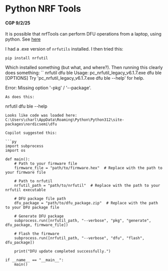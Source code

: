 Python NRF Tools
================

#### CGP 9/2/25


It is possible that nrfTools can perform DFU operations from a laptop, using python.
See [here](https://github.com/NordicSemiconductor/pc-nrfutil/blob/master/nordicsemi/dfu/dfu_transport_ble.py)

I had a .exe version of `nrfutils` installed. I then tried this:
```
pip install nrfutil
```
Which installed something (but what, and where?).
Then running this clearly does something:
``
nrfutil dfu ble
Usage: pc_nrfutil_legacy_v6.1.7.exe dfu ble [OPTIONS]
Try 'pc_nrfutil_legacy_v6.1.7.exe dfu ble --help' for help.

Error: Missing option '-pkg' / '--package'.
```
As does this:
```
nrfutil dfu ble --help
```
Looks like code was loaded here:
C:\Users\charl\AppData\Roaming\Python\Python312\site-packages\nordicsemi\dfu

Copilot suggested this:

```py
import subprocess
import os

def main():
    # Path to your firmware file
    firmware_file = "path/to/firmware.hex"  # Replace with the path to your firmware file

    # Path to nrfutil
    nrfutil_path = "path/to/nrfutil"  # Replace with the path to your nrfutil executable

    # DFU package file path
    dfu_package = "path/to/dfu_package.zip"  # Replace with the path to your DFU package file

    # Generate DFU package
    subprocess.run([nrfutil_path, "--verbose", "pkg", "generate", dfu_package, firmware_file])

    # Flash the firmware
    subprocess.run([nrfutil_path, "--verbose", "dfu", "flash", dfu_package])

    print("DFU update completed successfully.")

if __name__ == "__main__":
    main()

```
